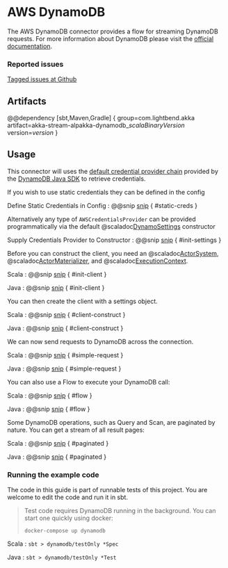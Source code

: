 # AWS DynamoDB

The AWS DynamoDB connector provides a flow for streaming DynamoDB requests. For more information about DynamoDB please visit the [official documentation](https://aws.amazon.com/dynamodb/).

### Reported issues

[Tagged issues at Github](https://github.com/akka/alpakka/labels/p%3Adynamodb)

## Artifacts

@@dependency [sbt,Maven,Gradle] {
  group=com.lightbend.akka
  artifact=akka-stream-alpakka-dynamodb_$scalaBinaryVersion$
  version=$version$
}

## Usage

This connector will uses the [default credential provider chain](http://docs.aws.amazon.com/sdk-for-java/v1/developer-guide/credentials.html) 
provided by the [DynamoDB Java SDK](http://docs.aws.amazon.com/sdk-for-java/v1/developer-guide/basics.html) to retrieve credentials.

If you wish to use static credentials they can be defined in the config

Define Static Credentials in Config
: @@snip [snip](/dynamodb/src/test/scala/akka/stream/alpakka/dynamodb/DynamoSettingsSpec.scala) { #static-creds }

Alternatively any type of `AWSCredentialsProvider` can be provided programmatically via the default @scaladoc[DynamoSettings](akka.stream.alpakka.dynamodb.impl.DynamoSettings) 
constructor

Supply Credentials Provider to Constructor
: @@snip [snip](/dynamodb/src/main/scala/akka/stream/alpakka/dynamodb/impl/DynamoSettings.scala) { #init-settings } 

Before you can construct the client, you need an @scaladoc[ActorSystem](akka.actor.ActorSystem), 
@scaladoc[ActorMaterializer](akka.stream.ActorMaterializer), and @scaladoc[ExecutionContext](scala.concurrent.ExecutionContext).

Scala
: @@snip [snip](/dynamodb/src/test/scala/akka/stream/alpakka/dynamodb/ExampleSpec.scala) { #init-client }

Java
: @@snip [snip](/dynamodb/src/test/java/akka/stream/alpakka/dynamodb/ExampleTest.java) { #init-client }

You can then create the client with a settings object.

Scala
: @@snip [snip](/dynamodb/src/test/scala/akka/stream/alpakka/dynamodb/ExampleSpec.scala) { #client-construct }

Java
: @@snip [snip](/dynamodb/src/test/java/akka/stream/alpakka/dynamodb/ExampleTest.java) { #client-construct }

We can now send requests to DynamoDB across the connection.

Scala
: @@snip [snip](/dynamodb/src/test/scala/akka/stream/alpakka/dynamodb/ExampleSpec.scala) { #simple-request }

Java
: @@snip [snip](/dynamodb/src/test/java/akka/stream/alpakka/dynamodb/ExampleTest.java) { #simple-request }

You can also use a Flow to execute your DynamoDB call:

Scala
: @@snip [snip](/dynamodb/src/test/scala/akka/stream/alpakka/dynamodb/ExampleSpec.scala) { #flow }

Java
: @@snip [snip](/dynamodb/src/test/java/akka/stream/alpakka/dynamodb/ExampleTest.java) { #flow }

Some DynamoDB operations, such as Query and Scan, are paginated by nature.
You can get a stream of all result pages:

Scala
: @@snip [snip](/dynamodb/src/test/scala/akka/stream/alpakka/dynamodb/ExampleSpec.scala) { #paginated }

Java
: @@snip [snip](/dynamodb/src/test/java/akka/stream/alpakka/dynamodb/ExampleTest.java) { #paginated }

### Running the example code

The code in this guide is part of runnable tests of this project. You are welcome to edit the code and run it in sbt.

> Test code requires DynamoDB running in the background. You can start one quickly using docker:
>
> `docker-compose up dynamodb`

Scala
:   ```
    sbt
    > dynamodb/testOnly *Spec
    ```

Java
:   ```
    sbt
    > dynamodb/testOnly *Test
    ```
